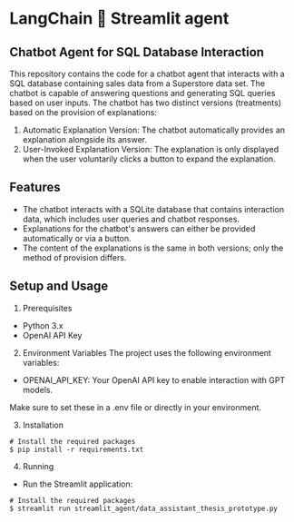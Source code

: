# LangChain 🤝 Streamlit agent

## Chatbot Agent for SQL Database Interaction

This repository contains the code for a chatbot agent that interacts with a SQL database containing sales data from a Superstore data set. The chatbot is capable of answering questions and generating SQL queries based on user inputs. The chatbot has two distinct versions (treatments) based on the provision of explanations:

1. Automatic Explanation Version: The chatbot automatically provides an explanation alongside its answer.
2. User-Invoked Explanation Version: The explanation is only displayed when the user voluntarily clicks a button to expand the explanation.


## Features

- The chatbot interacts with a SQLite database that contains interaction data, which includes user queries and chatbot responses.
- Explanations for the chatbot's answers can either be provided automatically or via a button.
- The content of the explanations is the same in both versions; only the method of provision differs.

## Setup and Usage

1. Prerequisites
- Python 3.x
- OpenAI API Key

2. Environment Variables
The project uses the following environment variables:

- OPENAI_API_KEY: Your OpenAI API key to enable interaction with GPT models.

Make sure to set these in a .env file or directly in your environment.


3. Installation

```shell
# Install the required packages
$ pip install -r requirements.txt
```

4. Running

- Run the Streamlit application:

```shell
# Install the required packages
$ streamlit run streamlit_agent/data_assistant_thesis_prototype.py
```
